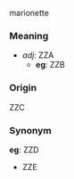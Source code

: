 marionette
### Meaning
+ _adj_: ZZA
    + __eg__: ZZB

### Origin

ZZC

### Synonym

__eg__: ZZD

+ ZZE


